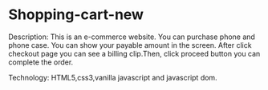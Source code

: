 # Shopping-cart-new

Description: This is an e-commerce website. You can purchase phone and phone case. You can show your payable amount in the screen. After click checkout page you can see a billing clip.Then, click proceed button you can complete the order.

Technology: HTML5,css3,vanilla javascript and javascript dom.
